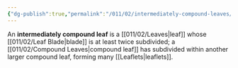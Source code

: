 ```yaml
---
{"dg-publish":true,"permalink":"/011/02/intermediately-compound-leaves/","title":"Intermediately Compound Leaves","tags":["BIOL412"],"created":"2024-09-26T13:45:04.095-07:00","updated":"2024-09-26T15:20:13.405-07:00"}
---
```


An **intermediately compound leaf** is a [[011/02/Leaves\|leaf]] whose [[011/02/Leaf Blade\|blade]] is at least twice subdivided; a [[011/02/Compound Leaves\|compound leaf]] has subdivided within another larger compound leaf, forming many [[Leaflets\|leaflets]].